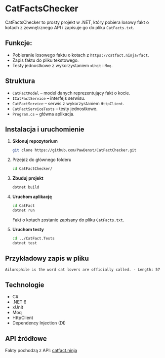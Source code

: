 # CatFactsChecker

CatFactsChecker to prosty projekt w .NET, który pobiera losowy fakt o kotach z zewnętrznego API i zapisuje go do pliku `CatFacts.txt`.

## Funkcje:

- Pobieranie losowego faktu o kotach z `https://catfact.ninja/fact`.
- Zapis faktu do pliku tekstowego.
- Testy jednostkowe z wykorzystaniem `xUnit` i `Moq`.

## Struktura

- `CatFactModel` – model danych reprezentujący fakt o kocie.
- `ICatFactService` – interfejs serwisu.
- `CatFactService` – serwis z wykorzystaniem `HttpClient`.
- `CatFactServiceTests` – testy jednostkowe.
- `Program.cs` – główna aplikacja.

##  Instalacja i uruchomienie

1. **Sklonuj repozytorium**
   ```bash
   git clone https://github.com/PawDenst/CatFactChecker.git
    ```
   
2. Przejdź do głównego folderu
   ```bash
   cd CatFactChecker/
   ```

3. **Zbuduj projekt**
   ```bash
   dotnet build
   ```

4. **Uruchom aplikację**
   ```bash
   cd CatFact
   dotnet run
   ```

   Fakt o kotach zostanie zapisany do pliku `CatFacts.txt`.

5. **Uruchom testy**
   ```bash
   cd ../CatFact.Tests
   dotnet test
   ```

## Przykładowy zapis w pliku

```
Ailurophile is the word cat lovers are officially called. - Length: 57
```

## Technologie

- C#
- .NET 6
- xUnit
- Moq
- HttpClient
- Dependency Injection (DI)

## API źródłowe

Fakty pochodzą z API: [catfact.ninja](https://catfact.ninja/fact)
